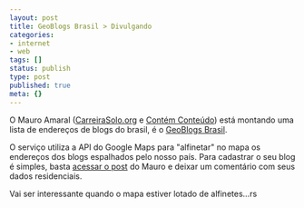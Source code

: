 ```yaml
---
layout: post
title: GeoBlogs Brasil > Divulgando
categories:
- internet
- web
tags: []
status: publish
type: post
published: true
meta: {}
---
```

<p>O Mauro Amaral (<a href="http://carreirasolo.org/">CarreiraSolo.org</a> e <a href="http://carreirasolo.org/mauro/">Contém Conteúdo</a>) está montando uma lista de endereços de blogs do brasil, é o <a href="http://maps.google.com/maps/ms?ie=UTF8&hl=pt-BR&msa=0&ll=-22.951764,-43.339401&spn=0.003384,0.005021&t=k&z=18&om=1&msid=112281096873992083951.00043dce60c892fbbd92d">GeoBlogs Brasil</a>.</p>

<p>O serviço utiliza a API do Google Maps para "alfinetar" no mapa os endereços dos blogs espalhados pelo nosso país. Para cadastrar o seu blog é simples, basta <a href="http://carreirasolo.org/mauro/2007/11/01/geoblogs-brasil-como-participar/">acessar o post</a> do Mauro e deixar um comentário com seus dados residenciais.</p>

<p>Vai ser interessante quando o mapa estiver lotado de alfinetes...rs</p>
